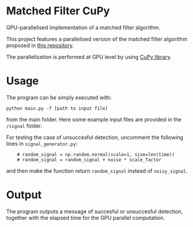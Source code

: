 # Matched Filter CuPy
GPU-parallelised implementation of a matched filter algorithm.

This project features a parallelised version of the matched filter algorithm proposed in [this repository](https://github.com/luibo/matched-filter-py).

The parallelization is performed at GPU level by using [CuPy library](https://docs.cupy.dev/en/stable/index.html).

# Usage
The program can be simply executed with:
```
python main.py -f [path to input file]
```
from the main folder. Here some example input files are provided in the `/signal` folder.

For testing the case of unsuccesful detection, uncomment the following lines in `signal_generator.py`:
```
    # random_signal = np.random.normal(scale=1, size=len(time))
    # random_signal = random_signal + noise * scale_factor
```
and then make the function return `random_signal` instead of `noisy_signal`.

# Output
The program outputs a message of succesful or unsuccesful detection, together with the elapsed time for the GPU parallel computation.
